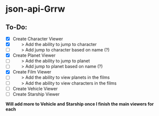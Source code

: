 # json-api-Grrw
## To-Do:
- [X] Create Character Viewer
- [X] &nbsp;&nbsp;&nbsp;&nbsp;&nbsp;&nbsp; > Add the ability to jump to character
- [ ] &nbsp;&nbsp;&nbsp;&nbsp;&nbsp;&nbsp; > Add jump to character based on name (?)
- [X] Create Planet Viewer
- [ ] &nbsp;&nbsp;&nbsp;&nbsp;&nbsp;&nbsp; > Add the ability to jump to planet 
- [ ] &nbsp;&nbsp;&nbsp;&nbsp;&nbsp;&nbsp; > Add jump to planet based on name (?)
- [X] Create Film Viewer
- [ ] &nbsp;&nbsp;&nbsp;&nbsp;&nbsp;&nbsp; > Add the ability to view planets in the films
- [ ] &nbsp;&nbsp;&nbsp;&nbsp;&nbsp;&nbsp; > Add the ability to view characters in the films
- [ ] Create Vehicle Viewer
- [ ] Create Starship Viewer
<p><b> Will add more to Vehicle and Starship once I finish the main viewers for each </b></p>
